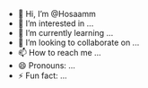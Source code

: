 - 👋 Hi, I’m @Hosaamm
- 👀 I’m interested in ...
- 🌱 I’m currently learning ...
- 💞️ I’m looking to collaborate on ...
- 📫 How to reach me ...
- 😄 Pronouns: ...
- ⚡ Fun fact: ...

<!---
Hosaamm/Hosaamm is a ✨ special ✨ repository because its `README.md` (this file) appears on your GitHub profile.
You can click the Preview link to take a look at your changes.
--->
